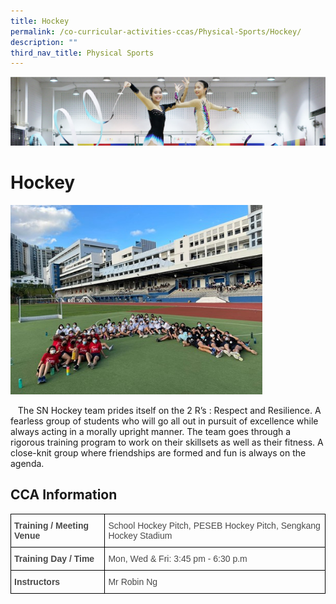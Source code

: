 ```yaml
---
title: Hockey
permalink: /co-curricular-activities-ccas/Physical-Sports/Hockey/
description: ""
third_nav_title: Physical Sports
---
```

![](/images/CCA.png)

Hockey
======


<img src="/images/Hockey.jpeg" style="width:80%">

   The SN Hockey team prides itself on the 2 R’s : Respect and Resilience. A fearless group of students who will go all out in pursuit of excellence while always acting in a morally upright manner. The team goes through a rigorous training program to work on their skillsets as well as their fitness. A close-knit group where friendships are formed and fun is always on the agenda.  

CCA Information
---------------

<style type="text/css">
.tg  {border-collapse:collapse;border-spacing:0;}
.tg td{border-color:black;border-style:solid;border-width:1px;font-family:Arial, sans-serif;font-size:14px;
  overflow:hidden;padding:10px 5px;word-break:normal;}
.tg th{border-color:black;border-style:solid;border-width:1px;font-family:Arial, sans-serif;font-size:14px;
  font-weight:normal;overflow:hidden;padding:10px 5px;word-break:normal;}
.tg .tg-frbo{color:#494949;text-align:left;vertical-align:top}
.tg .tg-r52z{color:#494949;font-weight:bold;text-align:left;vertical-align:top}
.tg .tg-cees{color:#494949;text-align:left;vertical-align:middle}
</style>
<table class="tg">
<thead>
  <tr>
    <th class="tg-r52z">Training / Meeting Venue<br></th>
    <th class="tg-cees">School Hockey Pitch, PESEB Hockey Pitch, Sengkang Hockey Stadium</th>
  </tr>
</thead>
<tbody>
  <tr>
    <td class="tg-r52z">Training Day / Time</td>
    <td class="tg-frbo">Mon, Wed &amp; Fri:     3:45 pm - 6:30 p.m</td>
  </tr>
  <tr>
    <td class="tg-r52z">Instructors</td>
    <td class="tg-cees">Mr Robin Ng</td>
  </tr>
</tbody>
</table>